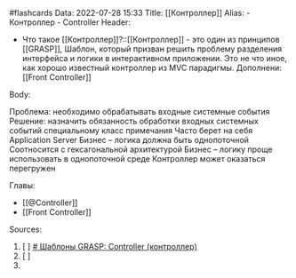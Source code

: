 #flashcards
Data: 2022-07-28 15:33
Title: [[Контроллер]]
Alias:
	- Контроллер
	- Controller
Header:
- Что такое [[Контроллер]]?::[[Контроллер]] - это один из принципов [[GRASP]], Шаблон, который призван решить проблему разделения интерфейса и логики в интерактивном приложении. Это не что иное, как хорошо известный контроллер из MVC парадигмы. Дополнени: [[Front Controller]]
<!--SR:!2023-11-03,10,270-->

Body:

Проблема: необходимо обрабатывать входные системные события
Решение: назначить обязанность обработки входных системных событий специальному класс
примечания
	Часто берет на себя Application Server
	Бизнес – логика должна быть однопоточной
	Соотносится с гексагональной архитектурой
	Бизнес – логику проще использовать в однопоточной среде
	Контроллер может оказаться перегружен


Главы:
- [[@Controller]]
- [[Front Controller]]

Sources:
1) [ ] [# Шаблоны GRASP: Controller (контроллер)](https://habr.com/ru/company/otus/blog/507600/)
2) [ ] []()
3) 
